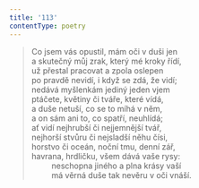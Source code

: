 ```yaml
---
title: '113'
contentType: poetry
---
```


<section>

> Co jsem vás opustil, mám oči v duši jen  
> a skutečný můj zrak, který mé kroky řídí,  
> už přestal pracovat a zpola oslepen  
> po pravdě nevidí, i když se zdá, že vidí;  
> nedává myšlenkám jediný jeden vjem  
> ptáčete, květiny či tváře, které vídá,  
> a duše netuší, co se to míhá v něm,  
> a on sám ani to, co spatří, neuhlídá;  
> ať vidí nejhrubší či nejjemnější tvář,  
> nejhorší stvůru či nejsladší něhu čísi,  
> horstvo či oceán, noční tmu, denní zář,  
> havrana, hrdličku, všem dává vaše rysy:  
>          neschopna jiného a plna krásy vaší  
>          má věrná duše tak nevěru v oči vnáší.

</section>
